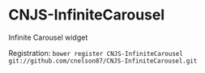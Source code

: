 # CNJS-InfiniteCarousel

Infinite Carousel widget

Registration: `bower register CNJS-InfiniteCarousel git://github.com/cnelson87/CNJS-InfiniteCarousel.git`
